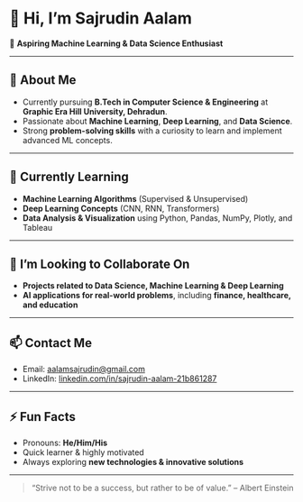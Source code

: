 # 👋 Hi, I’m **Sajrudin Aalam**

🌟 **Aspiring Machine Learning & Data Science Enthusiast**  

---

## 👀 About Me
- Currently pursuing **B.Tech in Computer Science & Engineering** at **Graphic Era Hill University, Dehradun**.  
- Passionate about **Machine Learning**, **Deep Learning**, and **Data Science**.  
- Strong **problem-solving skills** with a curiosity to learn and implement advanced ML concepts.  

---

## 🌱 Currently Learning
- **Machine Learning Algorithms** (Supervised & Unsupervised)  
- **Deep Learning Concepts** (CNN, RNN, Transformers)  
- **Data Analysis & Visualization** using Python, Pandas, NumPy, Plotly, and Tableau  

---

## 💞️ I’m Looking to Collaborate On
- **Projects related to Data Science, Machine Learning & Deep Learning**  
- **AI applications for real-world problems**, including **finance, healthcare, and education**  

---

## 📫 Contact Me
- Email: [aalamsajrudin@gmail.com](mailto:aalamsajrudin@gmail.com)  
- LinkedIn: [linkedin.com/in/sajrudin-aalam-21b861287](https://www.linkedin.com/in/sajrudin-aalam-21b861287/)  

---

## ⚡ Fun Facts
- Pronouns: **He/Him/His**  
- Quick learner & highly motivated  
- Always exploring **new technologies & innovative solutions**  

---

> “Strive not to be a success, but rather to be of value.” – Albert Einstein

